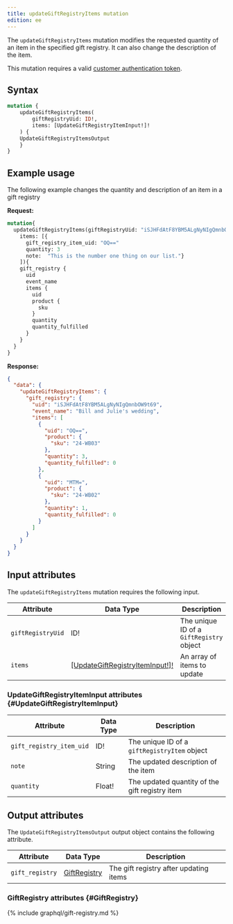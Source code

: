 ```yaml
---
title: updateGiftRegistryItems mutation
edition: ee
---
```


The `updateGiftRegistryItems` mutation modifies the requested quantity of an item in the specified gift registry. It can also change the description of the item.

This mutation requires a valid [customer authentication token]({{page.baseurl}}/graphql/mutations/generate-customer-token.html).

## Syntax

```graphql
mutation {
    updateGiftRegistryItems(
        giftRegistryUid: ID!,
        items: [UpdateGiftRegistryItemInput!]!
    ) {
    UpdateGiftRegistryItemsOutput
    }
}
```

## Example usage

The following example changes the quantity and description of an item in a gift registry

**Request:**

```graphql
mutation{
  updateGiftRegistryItems(giftRegistryUid: "iSJHFdAtF8YBM5ALgNyNIgQmnbOW9t69",
    items: [{
      gift_registry_item_uid: "OQ=="
      quantity: 3
      note:  "This is the number one thing on our list."}
    ]){
    gift_registry {
      uid
      event_name
      items {
        uid
        product {
          sku
        }
        quantity
        quantity_fulfilled
      }
    }
  }
}
```

**Response:**

``` json
{
  "data": {
    "updateGiftRegistryItems": {
      "gift_registry": {
        "uid": "iSJHFdAtF8YBM5ALgNyNIgQmnbOW9t69",
        "event_name": "Bill and Julie's wedding",
        "items": [
          {
            "uid": "OQ==",
            "product": {
              "sku": "24-WB03"
            },
            "quantity": 3,
            "quantity_fulfilled": 0
          },
          {
            "uid": "MTM=",
            "product": {
              "sku": "24-WB02"
            },
            "quantity": 1,
            "quantity_fulfilled": 0
          }
        ]
      }
    }
  }
}
```

## Input attributes

The `updateGiftRegistryItems` mutation requires the following input.

Attribute |  Data Type | Description
--- | --- | ---
`giftRegistryUid` | ID! | The unique ID of a `GiftRegistry` object
`items`| [[UpdateGiftRegistryItemInput!]!](#UpdateGiftRegistryItemInput) | An array of items to update

### UpdateGiftRegistryItemInput attributes {#UpdateGiftRegistryItemInput}

Attribute |  Data Type | Description
--- | --- | ---
`gift_registry_item_uid` | ID! | The unique ID of a `giftRegistryItem` object
`note` |String | The updated description of the item
`quantity` | Float! | The updated quantity of the gift registry item

## Output attributes

The `UpdateGiftRegistryItemsOutput` output object contains the following attribute.

Attribute |  Data Type | Description
--- | --- | ---
`gift_registry` | [GiftRegistry](#GiftRegistry) | The gift registry after updating items

### GiftRegistry attributes {#GiftRegistry}

{% include graphql/gift-registry.md %}
